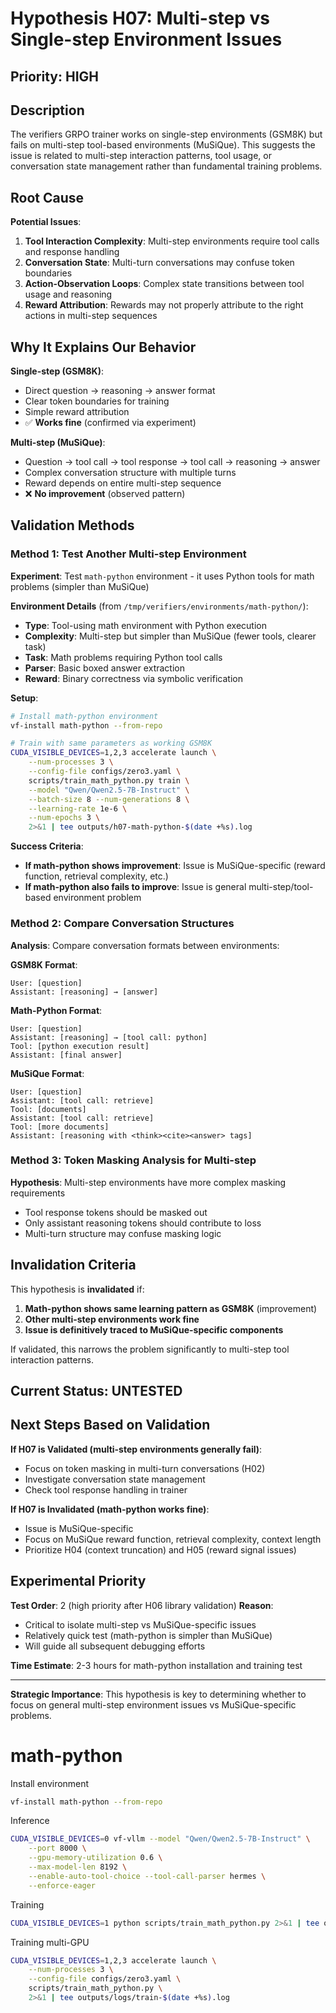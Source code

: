 # Hypothesis H07: Multi-step vs Single-step Environment Issues

## Priority: HIGH

## Description

The verifiers GRPO trainer works on single-step environments (GSM8K) but fails on multi-step tool-based environments (MuSiQue). This suggests the issue is related to multi-step interaction patterns, tool usage, or conversation state management rather than fundamental training problems.

## Root Cause

**Potential Issues**:
1. **Tool Interaction Complexity**: Multi-step environments require tool calls and response handling
2. **Conversation State**: Multi-turn conversations may confuse token boundaries
3. **Action-Observation Loops**: Complex state transitions between tool usage and reasoning
4. **Reward Attribution**: Rewards may not properly attribute to the right actions in multi-step sequences

## Why It Explains Our Behavior

**Single-step (GSM8K)**:
- Direct question → reasoning → answer format
- Clear token boundaries for training
- Simple reward attribution
- ✅ **Works fine** (confirmed via experiment)

**Multi-step (MuSiQue)**:
- Question → tool call → tool response → tool call → reasoning → answer
- Complex conversation structure with multiple turns
- Reward depends on entire multi-step sequence
- ❌ **No improvement** (observed pattern)

## Validation Methods

### Method 1: Test Another Multi-step Environment
**Experiment**: Test `math-python` environment - it uses Python tools for math problems (simpler than MuSiQue)

**Environment Details** (from `/tmp/verifiers/environments/math-python/`):
- **Type**: Tool-using math environment with Python execution
- **Complexity**: Multi-step but simpler than MuSiQue (fewer tools, clearer task)
- **Task**: Math problems requiring Python tool calls
- **Parser**: Basic boxed answer extraction
- **Reward**: Binary correctness via symbolic verification

**Setup**:
```bash
# Install math-python environment
vf-install math-python --from-repo

# Train with same parameters as working GSM8K
CUDA_VISIBLE_DEVICES=1,2,3 accelerate launch \
    --num-processes 3 \
    --config-file configs/zero3.yaml \
    scripts/train_math_python.py train \
    --model "Qwen/Qwen2.5-7B-Instruct" \
    --batch-size 8 --num-generations 8 \
    --learning-rate 1e-6 \
    --num-epochs 3 \
    2>&1 | tee outputs/h07-math-python-$(date +%s).log
```

**Success Criteria**: 
- **If math-python shows improvement**: Issue is MuSiQue-specific (reward function, retrieval complexity, etc.)
- **If math-python also fails to improve**: Issue is general multi-step/tool-based environment problem

### Method 2: Compare Conversation Structures
**Analysis**: Compare conversation formats between environments:

**GSM8K Format**:
```
User: [question]
Assistant: [reasoning] → [answer]
```

**Math-Python Format**:
```
User: [question]  
Assistant: [reasoning] → [tool call: python]
Tool: [python execution result]
Assistant: [final answer]
```

**MuSiQue Format**:
```
User: [question]
Assistant: [tool call: retrieve]
Tool: [documents]
Assistant: [tool call: retrieve] 
Tool: [more documents]
Assistant: [reasoning with <think><cite><answer> tags]
```

### Method 3: Token Masking Analysis for Multi-step
**Hypothesis**: Multi-step environments have more complex masking requirements
- Tool response tokens should be masked out
- Only assistant reasoning tokens should contribute to loss
- Multi-turn structure may confuse masking logic

## Invalidation Criteria

This hypothesis is **invalidated** if:
1. **Math-python shows same learning pattern as GSM8K** (improvement)
2. **Other multi-step environments work fine**  
3. **Issue is definitively traced to MuSiQue-specific components**

If validated, this narrows the problem significantly to multi-step tool interaction patterns.

## Current Status: UNTESTED

## Next Steps Based on Validation

**If H07 is Validated (multi-step environments generally fail)**:
- Focus on token masking in multi-turn conversations (H02)
- Investigate conversation state management
- Check tool response handling in trainer

**If H07 is Invalidated (math-python works fine)**:
- Issue is MuSiQue-specific
- Focus on MuSiQue reward function, retrieval complexity, context length
- Prioritize H04 (context truncation) and H05 (reward signal issues)

## Experimental Priority

**Test Order**: 2 (high priority after H06 library validation)
**Reason**: 
- Critical to isolate multi-step vs MuSiQue-specific issues
- Relatively quick test (math-python is simpler than MuSiQue)
- Will guide all subsequent debugging efforts

**Time Estimate**: 2-3 hours for math-python installation and training test

---

**Strategic Importance**: This hypothesis is key to determining whether to focus on general multi-step environment issues vs MuSiQue-specific problems.

# math-python

Install environment

```sh
vf-install math-python --from-repo
```


Inference 

```sh
CUDA_VISIBLE_DEVICES=0 vf-vllm --model "Qwen/Qwen2.5-7B-Instruct" \
    --port 8000 \
    --gpu-memory-utilization 0.6 \
    --max-model-len 8192 \
    --enable-auto-tool-choice --tool-call-parser hermes \
    --enforce-eager
```

Training
```sh
CUDA_VISIBLE_DEVICES=1 python scripts/train_math_python.py 2>&1 | tee outputs/logs/train-$(date +%s).log
```

Training multi-GPU
```sh
CUDA_VISIBLE_DEVICES=1,2,3 accelerate launch \
    --num-processes 3 \
    --config-file configs/zero3.yaml \
    scripts/train_math_python.py \
    2>&1 | tee outputs/logs/train-$(date +%s).log
```